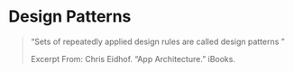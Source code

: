# Design Patterns

> “Sets of repeatedly applied design rules are called design patterns ”
> 
> Excerpt From: Chris Eidhof. “App Architecture.” iBooks. 
